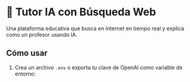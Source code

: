# 🧠 Tutor IA con Búsqueda Web

Una plataforma educativa que busca en internet en tiempo real y explica como un profesor usando IA.

## Cómo usar

1. Crea un archivo `.env` o exporta tu clave de OpenAI como variable de entorno:
